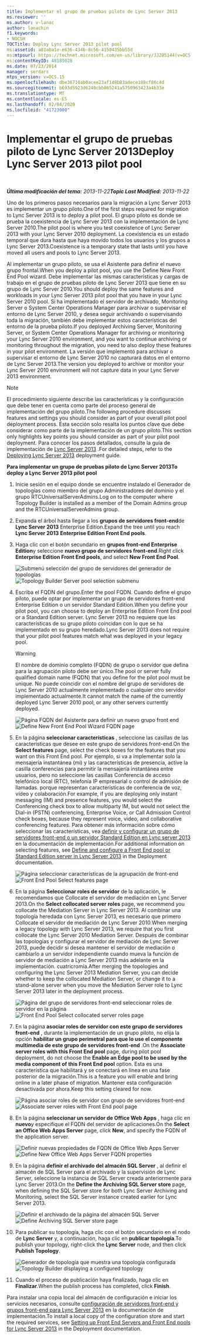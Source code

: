 ```yaml
---
title: Implementar el grupo de pruebas piloto de Lync Server 2013
ms.reviewer: ''
ms.author: v-lanac
author: lanachin
f1.keywords:
- NOCSH
TOCTitle: Deploy Lync Server 2013 pilot pool
ms:assetid: a81aba1e-e636-434b-8c56-4150435bb55d
ms:mtpsurl: https://technet.microsoft.com/en-us/library/JJ205144(v=OCS.15)
ms:contentKeyID: 48185028
ms.date: 07/23/2014
manager: serdars
mtps_version: v=OCS.15
ms.openlocfilehash: dbe36710ab0acee23af1d8b83adece108cf86c4d
ms.sourcegitcommit: b693d5923d6240cbb865241a5750963423a4b33e
ms.translationtype: MT
ms.contentlocale: es-ES
ms.lasthandoff: 02/04/2020
ms.locfileid: "41723000"
---
```

<div data-xmlns="http://www.w3.org/1999/xhtml">

<div class="topic" data-xmlns="http://www.w3.org/1999/xhtml" data-msxsl="urn:schemas-microsoft-com:xslt" data-cs="http://msdn.microsoft.com/en-us/">

<div data-asp="http://msdn2.microsoft.com/asp">

# <a name="deploy-lync-server-2013-pilot-pool"></a><span data-ttu-id="b2034-102">Implementar el grupo de pruebas piloto de Lync Server 2013</span><span class="sxs-lookup"><span data-stu-id="b2034-102">Deploy Lync Server 2013 pilot pool</span></span>

</div>

<div id="mainSection">

<div id="mainBody">

<span> </span>

<span data-ttu-id="b2034-103">_**Última modificación del tema:** 2013-11-22_</span><span class="sxs-lookup"><span data-stu-id="b2034-103">_**Topic Last Modified:** 2013-11-22_</span></span>

<span data-ttu-id="b2034-104">Uno de los primeros pasos necesarios para la migración a Lync Server 2013 es implementar un grupo piloto.</span><span class="sxs-lookup"><span data-stu-id="b2034-104">One of the first steps required for migration to Lync Server 2013 is to deploy a pilot pool.</span></span> <span data-ttu-id="b2034-105">El grupo piloto es donde se prueba la coexistencia de Lync Server 2013 con la implementación de Lync Server 2010.</span><span class="sxs-lookup"><span data-stu-id="b2034-105">The pilot pool is where you test coexistence of Lync Server 2013 with your Lync Server 2010 deployment.</span></span> <span data-ttu-id="b2034-106">La coexistencia es un estado temporal que dura hasta que haya movido todos los usuarios y los grupos a Lync Server 2013.</span><span class="sxs-lookup"><span data-stu-id="b2034-106">Coexistence is a temporary state that lasts until you have moved all users and pools to Lync Server 2013.</span></span>

<span data-ttu-id="b2034-107">Al implementar un grupo piloto, se usa el Asistente para definir el nuevo grupo frontal.</span><span class="sxs-lookup"><span data-stu-id="b2034-107">When you deploy a pilot pool, you use the Define New Front End Pool wizard.</span></span> <span data-ttu-id="b2034-108">Debe implementar las mismas características y cargas de trabajo en el grupo de pruebas piloto de Lync Server 2013 que tiene en su grupo de Lync Server 2010.</span><span class="sxs-lookup"><span data-stu-id="b2034-108">You should deploy the same features and workloads in your Lync Server 2013 pilot pool that you have in your Lync Server 2010 pool.</span></span> <span data-ttu-id="b2034-109">Si ha implementado el servidor de archivado, Monitoring Server o System Center Operations Manager para archivar o supervisar el entorno de Lync Server 2010, y desea seguir archivando o supervisando toda la migración, también debe implementar estos características del entorno de la prueba piloto.</span><span class="sxs-lookup"><span data-stu-id="b2034-109">If you deployed Archiving Server, Monitoring Server, or System Center Operations Manager for archiving or monitoring your Lync Server 2010 environment, and you want to continue archiving or monitoring throughout the migration, you need to also deploy these features in your pilot environment.</span></span> <span data-ttu-id="b2034-110">La versión que implementó para archivar o supervisar el entorno de Lync Server 2010 no capturará datos en el entorno de Lync Server 2013.</span><span class="sxs-lookup"><span data-stu-id="b2034-110">The version you deployed to archive or monitor your Lync Server 2010 environment will not capture data in your Lync Server 2013 environment.</span></span>

<div>


> [!NOTE]  
> <span data-ttu-id="b2034-111">El procedimiento siguiente describe las características y la configuración que debe tener en cuenta como parte del proceso general de implementación del grupo piloto.</span><span class="sxs-lookup"><span data-stu-id="b2034-111">The following procedure discusses features and settings you should consider as part of your overall pilot pool deployment process.</span></span> <span data-ttu-id="b2034-112">Esta sección solo resalta los puntos clave que debe considerar como parte de la implementación de un grupo piloto.</span><span class="sxs-lookup"><span data-stu-id="b2034-112">This section only highlights key points you should consider as part of your pilot pool deployment.</span></span> <span data-ttu-id="b2034-113">Para conocer los pasos detallados, consulte la guía de implementación de <A href="lync-server-2013-deploying-lync-server.md">Lync Server 2013</A> .</span><span class="sxs-lookup"><span data-stu-id="b2034-113">For detailed steps, refer to the <A href="lync-server-2013-deploying-lync-server.md">Deploying Lync Server 2013</A> deployment guide.</span></span>



</div>

<span data-ttu-id="b2034-114">**Para implementar un grupo de pruebas piloto de Lync Server 2013**</span><span class="sxs-lookup"><span data-stu-id="b2034-114">**To deploy a Lync Server 2013 pilot pool**</span></span>

1.  <span data-ttu-id="b2034-115">Inicie sesión en el equipo donde se encuentre instalado el Generador de topologías como miembro del grupo Administradores del dominio y el grupo RTCUniversalServerAdmins.</span><span class="sxs-lookup"><span data-stu-id="b2034-115">Log on to the computer where Topology Builder is installed as a member of the Domain Admins group and the RTCUniversalServerAdmins group.</span></span>

2.  <span data-ttu-id="b2034-116">Expanda el árbol hasta llegar a los **grupos de servidores front-end**de **Lync Server 2013** Enterprise Edition.</span><span class="sxs-lookup"><span data-stu-id="b2034-116">Expand the tree until you reach **Lync Server 2013** **Enterprise Edition Front End pools**.</span></span>

3.  <span data-ttu-id="b2034-117">Haga clic con el botón secundario en **grupos front-end Enterprise Edition**y seleccione **nuevo grupo de servidores front-end**.</span><span class="sxs-lookup"><span data-stu-id="b2034-117">Right click **Enterprise Edition Front End pools**, and select **New Front End Pool**.</span></span>
    
    <span data-ttu-id="b2034-118">![Submenú selección del grupo de servidores del generador de topologías](images/JJ205144.c2feed27-3418-42a6-a254-76e83607db9c(OCS.15).jpg "Submenú selección del grupo de servidores del generador de topologías")</span><span class="sxs-lookup"><span data-stu-id="b2034-118">![Topology Builder Server pool selection submenu](images/JJ205144.c2feed27-3418-42a6-a254-76e83607db9c(OCS.15).jpg "Topology Builder Server pool selection submenu")</span></span>

4.  <span data-ttu-id="b2034-119">Escriba el FQDN del grupo.</span><span class="sxs-lookup"><span data-stu-id="b2034-119">Enter the pool FQDN.</span></span> <span data-ttu-id="b2034-120">Cuando define el grupo piloto, puede optar por implementar un grupo de servidores front-end Enterprise Edition o un servidor Standard Edition.</span><span class="sxs-lookup"><span data-stu-id="b2034-120">When you define your pilot pool, you can choose to deploy an Enterprise Edition Front End pool or a Standard Edition server.</span></span> <span data-ttu-id="b2034-121">Lync Server 2013 no requiere que las características de su grupo piloto coincidan con lo que se ha implementado en su grupo heredado.</span><span class="sxs-lookup"><span data-stu-id="b2034-121">Lync Server 2013 does not require that your pilot pool features match what was deployed in your legacy pool.</span></span>
    
    <div>
    

    > [!WARNING]  
    > <span data-ttu-id="b2034-122">El nombre de dominio completo (FQDN) de grupo o servidor que defina para la agrupación piloto debe ser único.</span><span class="sxs-lookup"><span data-stu-id="b2034-122">The pool or server fully qualified domain name (FQDN) that you define for the pilot pool must be unique.</span></span> <span data-ttu-id="b2034-123">No puede coincidir con el nombre del grupo de servidores de Lync Server 2010 actualmente implementado o cualquier otro servidor implementado actualmente.</span><span class="sxs-lookup"><span data-stu-id="b2034-123">It cannot match the name of the currently deployed Lync Server 2010 pool, or any other servers currently deployed.</span></span>

    
    </div>
    
    <span data-ttu-id="b2034-124">![Página FQDN del Asistente para definir un nuevo grupo front end](images/JJ205144.c5fd138c-e75a-413a-827f-b1461c996d40(OCS.15).jpg "Página FQDN del Asistente para definir un nuevo grupo front end")</span><span class="sxs-lookup"><span data-stu-id="b2034-124">![Define New Front End Pool Wizard FQDN page](images/JJ205144.c5fd138c-e75a-413a-827f-b1461c996d40(OCS.15).jpg "Define New Front End Pool Wizard FQDN page")</span></span>

5.  <span data-ttu-id="b2034-125">En la página **seleccionar características** , seleccione las casillas de las características que desee en este grupo de servidores front-end.</span><span class="sxs-lookup"><span data-stu-id="b2034-125">On the **Select features** page, select the check boxes for the features that you want on this Front End pool.</span></span> <span data-ttu-id="b2034-126">Por ejemplo, si va a implementar solo la mensajería instantánea (mi) y las características de presencia, active la casilla conferencias para permitir la mensajería instantánea entre usuarios, pero no seleccione las casillas Conferencia de acceso telefónico local (RTC), telefonía IP empresarial o control de admisión de llamadas. porque representan características de conferencia de voz, vídeo y colaboración.</span><span class="sxs-lookup"><span data-stu-id="b2034-126">For example, if you are deploying only instant messaging (IM) and presence features, you would select the Conferencing check box to allow multiparty IM, but would not select the Dial-in (PSTN) conferencing, Enterprise Voice, or Call Admission Control check boxes, because they represent voice, video, and collaborative conferencing features.</span></span> <span data-ttu-id="b2034-127">Para obtener más información sobre cómo seleccionar las características, vea [definir y configurar un grupo de servidores front-end o un servidor Standard Edition en Lync server 2013](lync-server-2013-define-and-configure-a-front-end-pool-or-standard-edition-server.md) en la documentación de implementación.</span><span class="sxs-lookup"><span data-stu-id="b2034-127">For additional information on selecting features, see [Define and configure a Front End pool or Standard Edition server in Lync Server 2013](lync-server-2013-define-and-configure-a-front-end-pool-or-standard-edition-server.md) in the Deployment documentation.</span></span>
    
    <span data-ttu-id="b2034-128">![Página seleccionar características de la agrupación de front-end](images/JJ204718.5c3f3ff9-6e17-4d66-9b13-3bd55b38246b(OCS.15).jpg "Página seleccionar características de la agrupación de front-end")</span><span class="sxs-lookup"><span data-stu-id="b2034-128">![Front End Pool Select features page](images/JJ204718.5c3f3ff9-6e17-4d66-9b13-3bd55b38246b(OCS.15).jpg "Front End Pool Select features page")</span></span>

6.  <span data-ttu-id="b2034-129">En la página **Seleccionar roles de servidor** de la aplicación, le recomendamos que Collocate el servidor de mediación en Lync Server 2013.</span><span class="sxs-lookup"><span data-stu-id="b2034-129">On the **Select collocated server roles** page, we recommend you collocate the Mediation Server in Lync Server 2013.</span></span> <span data-ttu-id="b2034-130">Al combinar una topología heredada con Lync Server 2013, es necesario que primero Collocate el servidor de mediación de Lync Server 2010.</span><span class="sxs-lookup"><span data-stu-id="b2034-130">When merging a legacy topology with Lync Server 2013, we require that you first collocate the Lync Server 2010 Mediation Server.</span></span> <span data-ttu-id="b2034-131">Después de combinar las topologías y configurar el servidor de mediación de Lync Server 2013, puede decidir si desea mantener el servidor de mediación o cambiarlo a un servidor independiente cuando mueva la función de servidor de mediación a Lync Server 2013 más adelante en la implementación. cuatricromía.</span><span class="sxs-lookup"><span data-stu-id="b2034-131">After merging the topologies and configuring the Lync Server 2013 Mediation Server, you can decide whether to keep the collocated Mediation Server, or change it to a stand-alone server when you move the Mediation Server role to Lync Server 2013 later in the deployment process.</span></span>
    
    <span data-ttu-id="b2034-132">![Página del grupo de servidores front-end seleccionar roles de servidor en la página](images/JJ204718.e00b7eba-010b-44ed-b0a6-6ab3e534fb8c(OCS.15).jpg "Página del grupo de servidores front-end seleccionar roles de servidor en la página")</span><span class="sxs-lookup"><span data-stu-id="b2034-132">![Front End Pool Select collocated server roles page](images/JJ204718.e00b7eba-010b-44ed-b0a6-6ab3e534fb8c(OCS.15).jpg "Front End Pool Select collocated server roles page")</span></span>

7.  <span data-ttu-id="b2034-133">En la página **asociar roles de servidor con este grupo de servidores front-end** , durante la implementación de un grupo piloto, no elija la opción **habilitar un grupo perimetral para que lo use el componente multimedia de este grupo de servidores front-end** .</span><span class="sxs-lookup"><span data-stu-id="b2034-133">On the **Associate server roles with this Front End pool** page, during pilot pool deployment, do not choose the **Enable an Edge pool to be used by the media component of this Front End pool** option.</span></span> <span data-ttu-id="b2034-134">Esta es una característica que habilitará y se conectará en línea en una fase posterior de la migración.</span><span class="sxs-lookup"><span data-stu-id="b2034-134">This is a feature you will enable and bring online in a later phase of migration.</span></span> <span data-ttu-id="b2034-135">Mantener esta configuración desactivada por ahora.</span><span class="sxs-lookup"><span data-stu-id="b2034-135">Keep this setting cleared for now.</span></span>
    
    <span data-ttu-id="b2034-136">![Página asociar roles de servidor con grupo de servidores front-end](images/JJ204718.2d95a798-ad76-4dad-9392-ce41f4d938d1(OCS.15).jpg "Página asociar roles de servidor con grupo de servidores front-end")</span><span class="sxs-lookup"><span data-stu-id="b2034-136">![Associate server roles with Front End pool page](images/JJ204718.2d95a798-ad76-4dad-9392-ce41f4d938d1(OCS.15).jpg "Associate server roles with Front End pool page")</span></span>

8.  <span data-ttu-id="b2034-137">En la página **seleccionar un servidor de Office Web Apps** , haga clic en **nuevo**y especifique el FQDN del servidor de aplicaciones.</span><span class="sxs-lookup"><span data-stu-id="b2034-137">On the **Select an Office Web Apps Server** page, click **New**, and specify the FQDN of the application server.</span></span>
    
    <span data-ttu-id="b2034-138">![Definir nuevas propiedades de FQDN de Office Web Apps Server](images/JJ204718.25c6b455-f1b8-4326-a569-6e338153d398(OCS.15).jpg "Definir nuevas propiedades de FQDN de Office Web Apps Server")</span><span class="sxs-lookup"><span data-stu-id="b2034-138">![Define New Office Web Apps Server FQDN properties](images/JJ204718.25c6b455-f1b8-4326-a569-6e338153d398(OCS.15).jpg "Define New Office Web Apps Server FQDN properties")</span></span>

9.  <span data-ttu-id="b2034-139">En la página **definir el archivado del almacén SQL Server** , al definir el almacén de SQL Server para el archivado y la supervisión de Lync Server, seleccione la instancia de SQL Server creada anteriormente para Lync Server 2013.</span><span class="sxs-lookup"><span data-stu-id="b2034-139">On the **Define the Archiving SQL Server store** page, when defining the SQL Server store for both Lync Server Archiving and Monitoring, select the SQL Server instance created earlier for Lync Server 2013.</span></span>
    
    <span data-ttu-id="b2034-140">![Definir el archivado de la página del almacén SQL Server](images/JJ204718.0f76f1dc-d0d7-42a0-aea3-400b8e1f35cd(OCS.15).jpg "Definir el archivado de la página del almacén SQL Server")</span><span class="sxs-lookup"><span data-stu-id="b2034-140">![Define Archiving SQL Server store page](images/JJ204718.0f76f1dc-d0d7-42a0-aea3-400b8e1f35cd(OCS.15).jpg "Define Archiving SQL Server store page")</span></span>

10. <span data-ttu-id="b2034-141">Para publicar su topología, haga clic con el botón secundario en el nodo de **Lync Server** y, a continuación, haga clic en **publicar topología**.</span><span class="sxs-lookup"><span data-stu-id="b2034-141">To publish your topology, right-click the **Lync Server** node, and then click **Publish Topology**.</span></span>
    
    <span data-ttu-id="b2034-142">![Generador de topología que muestra una topología configurada](images/JJ205144.c3eafa20-159e-4355-a23d-9f72aeb26037(OCS.15).jpg "Generador de topología que muestra una topología configurada")</span><span class="sxs-lookup"><span data-stu-id="b2034-142">![Topology Builder displaying a configured topology](images/JJ205144.c3eafa20-159e-4355-a23d-9f72aeb26037(OCS.15).jpg "Topology Builder displaying a configured topology")</span></span>

11. <span data-ttu-id="b2034-143">Cuando el proceso de publicación haya finalizado, haga clic en **Finalizar**.</span><span class="sxs-lookup"><span data-stu-id="b2034-143">When the publish process has completed, click **Finish**.</span></span>

<span data-ttu-id="b2034-144">Para instalar una copia local del almacén de configuración e iniciar los servicios necesarios, consulte [configuración de servidores front-end y grupos front-end para Lync Server 2013](lync-server-2013-setting-up-front-end-servers-and-front-end-pools.md) en la documentación de implementación.</span><span class="sxs-lookup"><span data-stu-id="b2034-144">To install a local copy of the configuration store and start the required services, see [Setting up Front End Servers and Front End pools for Lync Server 2013](lync-server-2013-setting-up-front-end-servers-and-front-end-pools.md) in the Deployment documentation.</span></span>


</div>

<span> </span>

</div>

</div>

</div>

